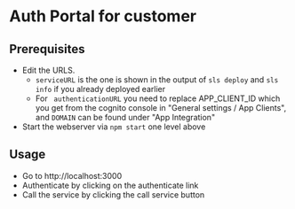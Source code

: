 # Auth Portal for customer

## Prerequisites

- Edit the URLS.
  - `serviceURL` is the one is shown in the output of `sls deploy` and
    `sls info` if you already deployed earlier
  - For ` authenticationURL` you need to replace APP_CLIENT_ID which you get
    from the cognito console in "General settings / App Clients", and
    `DOMAIN` can be found under "App Integration"
- Start the webserver via `npm start` one level above

## Usage

- Go to http://localhost:3000
- Authenticate by clicking on the authenticate link
- Call the service by clicking the call service button
